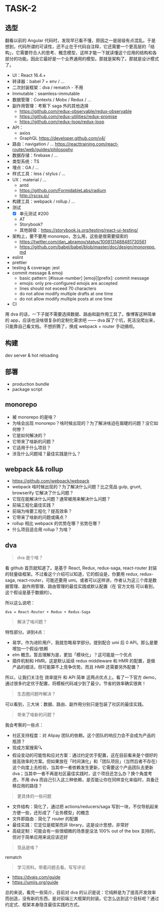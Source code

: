# TASK-2 

## 选型

翻看以前的 Angular 代码时，发现早已看不懂，原因之一是层级有点混乱。于是想到，代码所谓的可读性，还不止在于代码自注释，它还需要一个更高层的「结构」，它需要符合人的思考、概念模型，这样才能一下就读懂这个应用的结构和各部分的功能。因此它最好是一个业界通用的模型。那就是架构了。那就是设计模式了。

* UI：React 16.4.+
* 转译器：babel 7 + env / ...
* 二次封装框架：dva / rematch - 不用
* Immutable：seamless-immutable
* 数据管理：Contexts / Mobx / Redux / ...
* 副作用管理：考察下 saga 外的其他选择
  * https://github.com/redux-observable/redux-observable
  * https://github.com/redux-utilities/redux-promise
  * https://github.com/redux-loop/redux-loop
* API：
  * axios
  * GraphQL https://developer.github.com/v4/
* 路由：navigation / ... https://reacttraining.com/react-router/web/guides/philosophy
* 数据存储：firebase / ...
* 类型系统：TS
* 埋点：GA / ...
* 样式工具：less / stylus / ...
* UX：material / ...
  * antd
  * https://github.com/FormidableLabs/radium
  * http://rscss.io/
* 构建工具：webpack / rollup / ...
* 测试
  * [x] 单元测试 #200
  * AT
  * Storybook?
  * 其他层级：https://storybook.js.org/testing/react-ui-testing/
* 架构上，要不要用 monorepo，怎么用，这些是很需要探索的
  * https://twitter.com/dan_abramov/status/1008131488481730561
  * https://github.com/babel/babel/blob/master/doc/design/monorepo.md
* eslint
* prettier
* testing & coverage: jest
* commit message & emoji
  * basic pattern: [#issue-number] [emoji][prefix]: commit message
  * emojis: only pre-configured emojis are accepted
  * lines should not exceed 70 characters
  * do not allow modify multiple drafts at one time
  * do not allow modify multiple posts at one time
* CI

用 dva 的话，一下子就不需要选择数据、路由和副作用工具了。像博客这种简单的 app，应该也没啥很复杂的定制化需求吧 —— dva 踩了个坑，死活没爬出来，只能靠自己看文档。不想折腾了，换成 webpack + router 手动搞呗。

## 构建

dev server & hot reloading

## 部署

* production bundle
* package script

## monorepo

* 被 monorepo 的是啥？
* 为啥会出现 monorepo？啥时候出现的？为了解决啥迫在眉睫的问题？没它如何惨？
* 它是如何解决的？
* 它带来了啥新的问题？
* 它适用于什么项目？
* 涉及什么问题域？最佳实践是什么？

## webpack && rollup

* https://github.com/webpack/webpack
* webpack 啥时候出现的？为了解决什么问题？比之竞品 gulp, grunt, browserify 它解决了什么问题？
* 它现在能解决什么问题？通常被用来解决什么问题？
* 前端工程化最佳实践？
* 前端为啥要工程化？提高效率？
* 它带来了啥新的问题或痛点？
* rollup 相比 webpack 的优势在哪？劣势在哪？
* 什么项目适合用 rollup？为啥？

## dva

> dva 是个啥？

看 github 首页就知道了。是基于 React, Redux, redux-saga, react-router 封装的轻量级框架。不过看这个介绍可以知道，它的假设是，你要用 redux, redux-saga, react-router，可能还要用 umi。或者可以这样讲，作者认为这三个库是数据管理、副作用管理、路由管理的最佳实践或默认配置（在 官方文档 可以看到，这个假设是基于数据的）。

所以这么说吧：

`dva = React-Router + Redux + Redux-Saga`

> 解决了啥问题？

特性部分。讲到4点：

* 易学。作为进阶用户，我就忽略易学部分。提到配合 umi 后 0 API。那么是要增加一个假设/依赖
* elm 概念。暂且理解为是，更加「模块化」？这可能是一个优点
* 插件机制和 HMR。这是默认延续 redux middleware 和 HMR 的配置，是做产品的细活，但可能算不上竞争优势。而且 HMR 还需要另外配置？

所以，让我们关注在 效率提升 和 API 简单 这两点优点上。看了一下官方 demo，通过很多约定优于配置，将模板代码减少到了最少。节省的效率确实很爽！

> 生态圈问题咋解决？

可以看到，三大块：数据、路由、副作用分别只是包装了社区的最佳实践。

> 带来了啥新的问题？

我会考察的一些点：

* 社区支持程度：对 Alipay 团队的依赖。这个团队的响应力会不会成为产品的瓶颈？
* 现成方案搜索🔍
* 假设变动的可能性和应对方案：通过约定优于配置，这在目前看来是个很好的提高效率的方案。但如果放在「时间演化」和「团队项目」（当然后者不存在）这个向度上去检验，当其中一者依赖发生更新，它需要这个产品团队去更新 dva；当其中一者不再是社区最佳实践时，这个项目还怎么办？换个角度考虑，不用 dva 而自己引入这三种依赖，是否能让你在同样变化来临时，具备迁移应用的路径？

> 更具体的一些问题

* 文件结构：简化了，通过把 actions/reducers/saga 写到一块，不仅导航起来方便一些，还形成了「业务模型」的概念
* 文件即路由：简化了 router 的配置
* 最佳实践：它定位是框架而非 library，这是设计思想，非常好
* 高级定制：可能会有一些很细微的场景是没法 100% out of the box 支持的，但对于简单应用来说应该还好

> 竞品是啥？

rematch

> 学习资料。带着问题去看。写写评论

* https://dvajs.com/guide
* https://umijs.org/guide

总的来说，看完一些简介，目前对 dva 的认识是说：它纯粹是为了提高开发效率而创造，没有新的东西，是对前端三大框架的封装。它怎么达到这个目标呢？通过约定式、框架本身隐含最佳实践的方式。
